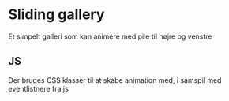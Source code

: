 # Sliding gallery

Et simpelt galleri som kan animere med pile til højre og venstre

## JS

Der bruges CSS klasser til at skabe animation med, i samspil med eventlistnere fra js
